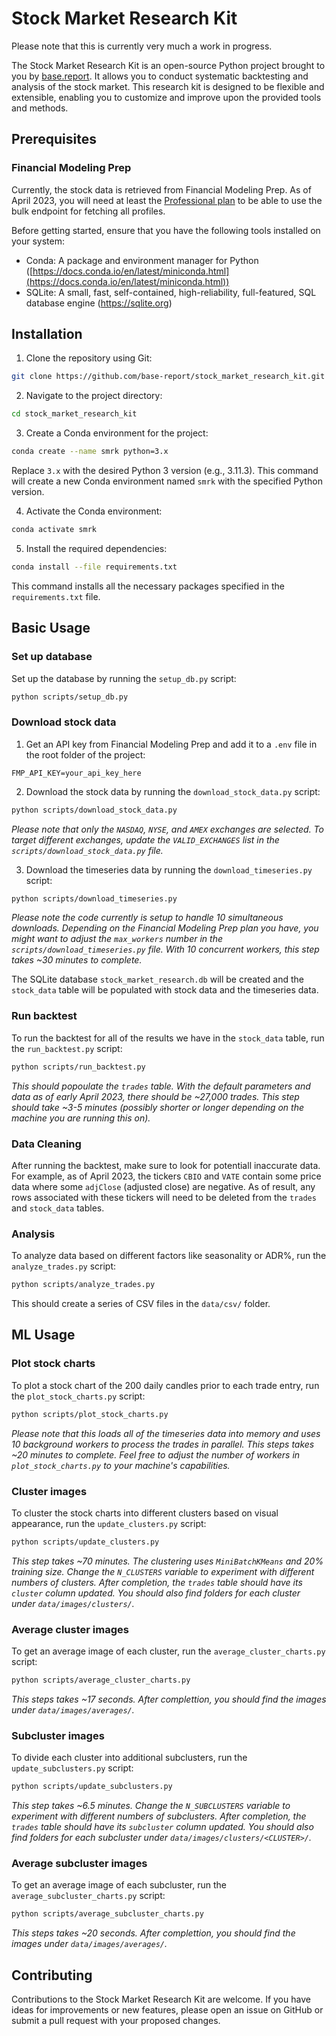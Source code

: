 # Stock Market Research Kit

Please note that this is currently very much a work in progress.

The Stock Market Research Kit is an open-source Python project brought to you by [base.report](https://base.report). It allows you to conduct systematic backtesting and analysis of the stock market. This research kit is designed to be flexible and extensible, enabling you to customize and improve upon the provided tools and methods.

## Prerequisites

### Financial Modeling Prep

Currently, the stock data is retrieved from Financial Modeling Prep. As of April 2023, you will need at least the [Professional plan](https://site.financialmodelingprep.com/developer/docs/pricing) to be able to use the bulk endpoint for fetching all profiles.

Before getting started, ensure that you have the following tools installed on your system:

- Conda: A package and environment manager for Python ([https://docs.conda.io/en/latest/miniconda.html](https://docs.conda.io/en/latest/miniconda.html))
- SQLite: A small, fast, self-contained, high-reliability, full-featured, SQL database engine (https://sqlite.org)

## Installation

1.  Clone the repository using Git:

```bash
git clone https://github.com/base-report/stock_market_research_kit.git
```

2.  Navigate to the project directory:

```bash
cd stock_market_research_kit
```

3.  Create a Conda environment for the project:

```bash
conda create --name smrk python=3.x
```

Replace `3.x` with the desired Python 3 version (e.g., 3.11.3). This command will create a new Conda environment named `smrk` with the specified Python version.

4.  Activate the Conda environment:

```bash
conda activate smrk
```

5.  Install the required dependencies:

```bash
conda install --file requirements.txt
```

This command installs all the necessary packages specified in the `requirements.txt` file.

## Basic Usage

### Set up database

Set up the database by running the `setup_db.py` script:

```bash
python scripts/setup_db.py
```

### Download stock data

1. Get an API key from Financial Modeling Prep and add it to a `.env` file in the root folder of the project:

```
FMP_API_KEY=your_api_key_here
```

2. Download the stock data by running the `download_stock_data.py` script:

```bash
python scripts/download_stock_data.py
```

_Please note that only the `NASDAQ`, `NYSE`, and `AMEX` exchanges are selected. To target different exchanges, update the `VALID_EXCHANGES` list in the `scripts/download_stock_data.py` file._

3. Download the timeseries data by running the `download_timeseries.py` script:

```bash
python scripts/download_timeseries.py
```

_Please note the code currently is setup to handle 10 simultaneous downloads. Depending on the Financial Modeling Prep plan you have, you might want to adjust the `max_workers` number in the `scripts/download_timeseries.py` file. With 10 concurrent workers, this step takes ~30 minutes to complete._

The SQLite database `stock_market_research.db` will be created and the `stock_data` table will be populated with stock data and the timeseries data.

### Run backtest

To run the backtest for all of the results we have in the `stock_data` table, run the `run_backtest.py` script:

```bash
python scripts/run_backtest.py
```

_This should popoulate the `trades` table. With the default parameters and data as of early April 2023, there should be ~27,000 trades. This step should take ~3-5 minutes (possibly shorter or longer depending on the machine you are running this on)._

### Data Cleaning

After running the backtest, make sure to look for potentiall inaccurate data. For example, as of April 2023, the tickers `CBIO` and `VATE` contain some price data where some `adjClose` (adjusted close) are negative. As of result, any rows associated with these tickers will need to be deleted from the `trades` and `stock_data` tables.

### Analysis

To analyze data based on different factors like seasonality or ADR%, run the `analyze_trades.py` script:

```bash
python scripts/analyze_trades.py
```

This should create a series of CSV files in the `data/csv/` folder.

## ML Usage

### Plot stock charts

To plot a stock chart of the 200 daily candles prior to each trade entry, run the `plot_stock_charts.py` script:

```bash
python scripts/plot_stock_charts.py
```

_Please note that this loads all of the timeseries data into memory and uses 10 background workers to process the trades in parallel. This steps takes ~20 minutes to complete. Feel free to adjust the number of workers in `plot_stock_charts.py` to your machine's capabilities._

### Cluster images

To cluster the stock charts into different clusters based on visual appearance, run the `update_clusters.py` script:

```bash
python scripts/update_clusters.py
```

_This step takes ~70 minutes. The clustering uses `MiniBatchKMeans` and 20% training size. Change the `N_CLUSTERS` variable to experiment with different numbers of clusters. After completion, the `trades` table should have its `cluster` column updated. You should also find folders for each cluster under `data/images/clusters/`._

### Average cluster images

To get an average image of each cluster, run the `average_cluster_charts.py` script:

```bash
python scripts/average_cluster_charts.py
```

_This steps takes ~17 seconds. After complettion, you should find the images under `data/images/averages/`._

### Subcluster images

To divide each cluster into additional subclusters, run the `update_subclusters.py` script:

```bash
python scripts/update_subclusters.py
```

_This step takes ~6.5 minutes. Change the `N_SUBCLUSTERS` variable to experiment with different numbers of subclusters. After completion, the `trades` table should have its `subcluster` column updated. You should also find folders for each subcluster under `data/images/clusters/<CLUSTER>/`._

### Average subcluster images

To get an average image of each subcluster, run the `average_subcluster_charts.py` script:

```bash
python scripts/average_subcluster_charts.py
```

_This steps takes ~20 seconds. After complettion, you should find the images under `data/images/averages/`._

## Contributing

Contributions to the Stock Market Research Kit are welcome. If you have ideas for improvements or new features, please open an issue on GitHub or submit a pull request with your proposed changes.
